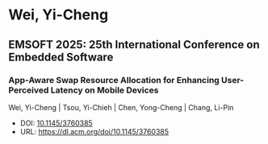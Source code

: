 # Wei, Yi-Cheng

## EMSOFT 2025: 25th International Conference on Embedded Software

### App-Aware Swap Resource Allocation for Enhancing User-Perceived Latency on Mobile Devices
Wei, Yi-Cheng | Tsou, Yi-Chieh | Chen, Yong-Cheng | Chang, Li-Pin
* DOI: [10.1145/3760385](https://doi.org/10.1145/3760385)
* URL: <https://dl.acm.org/doi/10.1145/3760385>

